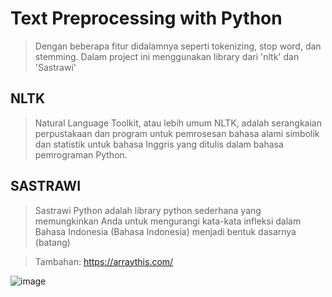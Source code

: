 # Text Preprocessing with Python

> Dengan beberapa fitur didalamnya seperti tokenizing, stop word, dan stemming. 
> Dalam project ini menggunakan library dari 'nltk' dan 'Sastrawi'

## NLTK
> Natural Language Toolkit, atau lebih umum NLTK, adalah serangkaian perpustakaan dan program untuk pemrosesan bahasa alami simbolik dan statistik untuk bahasa Inggris yang ditulis dalam bahasa pemrograman Python.

## SASTRAWI
> Sastrawi Python adalah library python sederhana yang memungkinkan Anda untuk mengurangi kata-kata infleksi dalam Bahasa Indonesia (Bahasa Indonesia) menjadi bentuk dasarnya (batang)
>
 
>Tambahan:
> https://arraythis.com/

![image](https://user-images.githubusercontent.com/45449889/108625326-e879df80-747c-11eb-8d7d-f4c3e92b27eb.png)
